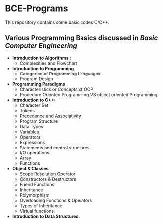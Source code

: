 # BCE-Programs
 This repository contains some basic codes C/C++.

## Various Programming Basics discussed in _Basic Computer Engineering_
- **Introduction to Algorithms :**
  - Complexities and Flowchart
- **Introduction to Programming**
  - Categories of Programming Languages
  - Program Design
- **Programming Paradigms**
  - Characteristics or Concepts of OOP
  - Procedure Oriented Programming VS object oriented Programming
- **Introduction to C++:**
  - Character Set
  - Tokens
  - Precedence and Associativity
  - Program Structure
  - Data Types
  - Variables
  - Operators
  - Expressions
  - Statements and control structures
  - I/O operations
  - Array
  - Functions
- **Object & Classes**
  - Scope Resolution Operator
  - Constructors & Destructors
  - Friend Functions
  - Inheritance
  - Polymorphism
  - Overloading Functions & Operators
  - Types of Inheritance
  - Virtual functions
- **Introduction to Data Structures.**